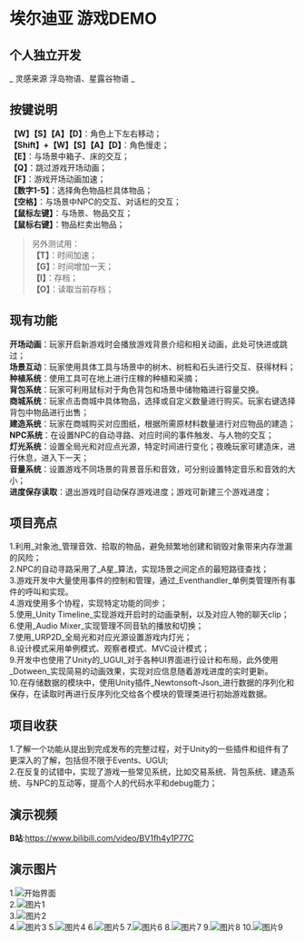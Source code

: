 # 埃尔迪亚 游戏DEMO
## 个人独立开发
_ 灵感来源 浮岛物语、星露谷物语 _

## 按键说明
**【W】【S】【A】【D】**：角色上下左右移动；  
**【Shift】+【W】【S】【A】【D】**：角色慢走；  
**【E】**：与场景中箱子、床的交互；  
**【Q】**：跳过游戏开场动画；  
**【F】**：游戏开场动画加速；  
**【数字1-5】**：选择角色物品栏具体物品；  
**【空格】**：与场景中NPC的交互、对话栏的交互；  
**【鼠标左键】**：与场景、物品交互；  
**【鼠标右键】**：物品栏卖出物品；  

> 另外测试用：  
**【T】**：时间加速；  
**【G】**：时间增加一天；  
**【I】**：存档；  
**【O】**：读取当前存档；  

## 现有功能

**开场动画**：玩家开启新游戏时会播放游戏背景介绍和相关动画，此处可快进或跳过；  
**场景互动**：玩家使用具体工具与场景中的树木、树桩和石头进行交互、获得材料；  
**种植系统**：使用工具可在地上进行庄稼的种植和采摘；  
**背包系统**：玩家可利用鼠标对于角色背包和场景中储物箱进行容量交换。  
**商城系统**：玩家点击商城中具体物品，选择或自定义数量进行购买。玩家右键选择背包中物品进行出售；  
**建造系统**：玩家在商城购买对应图纸，根据所需原材料数量进行对应物品的建造；  
**NPC系统**：在设置NPC的自动寻路、对应时间的事件触发、与人物的交互；  
**灯光系统**：设置全局光和对应点光源，特定时间进行变化；夜晚玩家可建造床，进行休息，进入下一天；  
**音量系统**：设置游戏不同场景的背景音乐和音效，可分别设置特定音乐和音效的大小；  
**进度保存读取**：退出游戏时自动保存游戏进度；游戏可新建三个游戏进度；  

## 项目亮点

1.利用_对象池_管理音效、拾取的物品，避免频繁地创建和销毁对象带来内存泄漏的风险；  
2.NPC的自动寻路采用了_A星_算法，实现场景之间定点的最短路径查找；  
3.游戏开发中大量使用事件的控制和管理，通过_Eventhandler_单例类管理所有事件的呼叫和实现。  
4.游戏使用多个协程，实现特定功能的同步；  
5.使用_Unity Timeline_实现游戏开启时的动画录制，以及对应人物的聊天clip；  
6.使用_Audio Mixer_实现管理不同音轨的播放和切换；  
7.使用_URP2D_全局光和对应光源设置游戏内灯光；  
8.设计模式采用单例模式、观察者模式、MVC设计模式；  
9.开发中也使用了Unity的_UGUI_对于各种UI界面进行设计和布局，此外使用_Dotween_实现简易的动画效果，实现对应信息随着游戏进度的实时更新。  
10.在存储数据的模块中，使用Unity插件_Newtonsoft-Json_进行数据的序列化和保存，在读取时再进行反序列化交给各个模块的管理类进行初始游戏数据。  

## 项目收获

1.了解一个功能从提出到完成发布的完整过程，对于Unity的一些插件和组件有了更深入的了解，包括但不限于Events、UGUI;  
2.在反复的试错中，实现了游戏一些常见系统，比如交易系统、背包系统、建造系统、与NPC的互动等，提高个人的代码水平和debug能力；  

## 演示视频

**B站**:https://www.bilibili.com/video/BV1fh4y1P77C  

## 演示图片
1.![开始界面](https://github.com/zainlt/Eldia_UnityDemo/blob/main/Image_Introduce/%E5%BC%80%E5%A7%8B%E7%95%8C%E9%9D%A2.png)  
2.![图片1](https://github.com/zainlt/Eldia_UnityDemo/blob/main/Image_Introduce/1.png)  
3.![图片2](https://github.com/zainlt/Eldia_UnityDemo/blob/main/Image_Introduce/2.png)  
4.![图片3](https://github.com/zainlt/Eldia_UnityDemo/blob/main/Image_Introduce/4.png)
5.![图片4](https://github.com/zainlt/Eldia_UnityDemo/blob/main/Image_Introduce/5.png)
6.![图片5](https://github.com/zainlt/Eldia_UnityDemo/blob/main/Image_Introduce/6.png)
7.![图片6](https://github.com/zainlt/Eldia_UnityDemo/blob/main/Image_Introduce/7.png)
8.![图片7](https://github.com/zainlt/Eldia_UnityDemo/blob/main/Image_Introduce/9.png)
9.![图片8](https://github.com/zainlt/Eldia_UnityDemo/blob/main/Image_Introduce/10.png)
10.![图片9](https://github.com/zainlt/Eldia_UnityDemo/blob/main/Image_Introduce/11.png)
